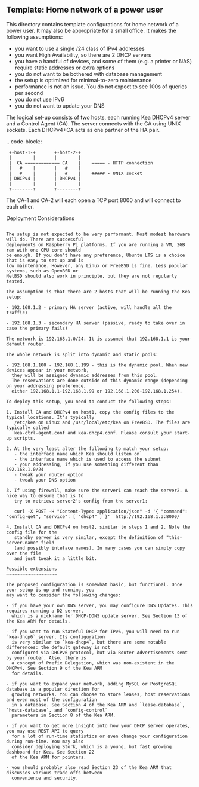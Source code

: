 Template: Home network of a power user
--------------------------------------

This directory contains template configurations for home network of a power user. It may also be
appropriate for a small office. It makes the following assumptions:

- you want to use a single /24 class of IPv4 addresses
- you want High Availability, so there are 2 DHCP servers
- you have a handful of devices, and some of them (e.g. a printer or NAS) require
  static addresses or extra options
- you do not want to be bothered with database management
- the setup is optimized for minimal-to-zero maintenance
- performance is not an issue. You do not expect to see 100s of queries per second
- you do not use IPv6
- you do not want to update your DNS

The logical set-up consists of two hosts, each running Kea DHCPv4 server and a Control Agent (CA).
The server connects with the CA using UNIX sockets. Each DHCPv4+CA acts as one partner of the HA
pair.

.. code-block::

  ```
   +-host-1-+       +-host-2-+
   |        |       |        |
   |  CA ============= CA    |    ===== - HTTP connection
   |   #    |       |   #    |
   |   #    |       |   #    |    ##### - UNIX socket
   | DHCPv4 |       | DHCPv4 |
   |        |       |        |
   +--------+       +--------+
  ```

The CA-1 and CA-2 will each open a TCP port 8000 and will connect to each other.

Deployment Considerations
~~~~~~~~~~~~~~~~~~~~~~~~~

The setup is not expected to be very performant. Most modest hardware will do. There are successful
deployments on Raspberry Pi platforms. If you are running a VM, 2GB ram with one CPU core should
be enough. If you don't have any preference, Ubuntu LTS is a choice that is easy to set up and is
low maintenance. However, any Linux or FreeBSD is fine. Less popular systems, such as OpenBSD or
NetBSD should also work in principle, but they are not regularly tested.

The assumption is that there are 2 hosts that will be running the Kea setup:

- 192.168.1.2 - primary HA server (active, will handle all the traffic)

- 192.168.1.3 - secondary HA server (passive, ready to take over in case the primary fails)

The network is 192.168.1.0/24. It is assumed that 192.168.1.1 is your default router.

The whole network is split into dynamic and static pools:

- 192.168.1.100 - 192.168.1.199 - this is the dynamic pool. When new devices appear in your network,
  they will be assigned dynamic addresses from this pool.
- The reservations are done outside of this dynamic range (depending on your addressing preference,
  either 192.168.1.1-192.168.1.99 or 192.168.1.200-192.168.1.254).

To deploy this setup, you need to conduct the following steps:

1. Install CA and DHCPv4 on host1, copy the config files to the typical locations. It's typically
   /etc/kea on Linux and /usr/local/etc/kea on FreeBSD. The files are typically called
   kea-ctrl-agent.conf and kea-dhcp4.conf. Please consult your start-up scripts.

2. At the very least alter the following to match your setup:
   - the interface name which Kea should listen on
   - the interface name which is used to access the subnet
   - your addressing, if you use something different than 192.168.1.0/24
   - tweak your router option
   - tweak your DNS option

3. If using firewall, make sure the server1 can reach the server2. A nice way to ensure that is to
   try to retrieve server2's config from the server1:

   curl -X POST -H "Content-Type: application/json" -d '{ "command": "config-get", "service": [ "dhcp4" ] }'  http://192.168.1.3:8000/

4. Install CA and DHCPv4 on host2, similar to steps 1 and 2. Note the config file for the
   standby server is very similar, except the definition of "this-server-name" field
   (and possibly inteface names). In many cases you can simply copy over the file
   and just tweak it a little bit.

Possible extensions
~~~~~~~~~~~~~~~~~~~

The proposed configuration is somewhat basic, but functional. Once your setup is up and running, you
may want to consider the following changes:

- if you have your own DNS server, you may configure DNS Updates. This requires running a D2 server,
  which is a nickname for DHCP-DDNS update server. See Section 13 of the Kea ARM for details.

- if you want to run Stateful DHCP for IPv6, you will need to run `kea-dhcp6` server. Its configuration
  is very similar to `kea-dhcp4`, but there are some notable differences: the default gateway is not
  configured via DHCPv6 protocol, but via Router Advertisements sent by your router. Also, there is
  a concept of Prefix Delegation, which was non-existent in the DHCPv4. See Section 9 of the Kea ARM
  for details.

- if you want to expand your network, adding MySQL or PostgreSQL database is a popular direction for
  growing networks. You can choose to store leases, host reservations and even most of the configuration
  in a database. See Section 4 of the Kea ARM and `lease-database`, `hosts-database`, and `config-control`
  parameters in Section 8 of the Kea ARM.

- if you want to get more insight into how your DHCP server operates, you may use REST API to query
  for a lot of run-time statistics or even change your configuration during run-time. You may also
  consider deploying Stork, which is a young, but fast growing dashboard for Kea. See Section 22
  of the Kea ARM for pointers.

- you should probably also read Section 23 of the Kea ARM that discusses various trade offs between
  convenience and security.
